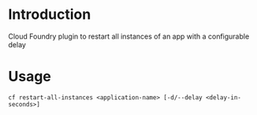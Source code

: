 # Introduction 
Cloud Foundry plugin to restart all instances of an app with a configurable delay

# Usage
```shell
cf restart-all-instances <application-name> [-d/--delay <delay-in-seconds>] 
```
